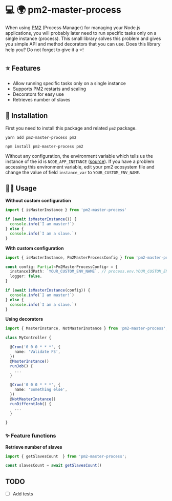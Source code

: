 # 💻 🌍 pm2-master-process

When using [PM2](https://github.com/Unitech/pm2) (Process Manager) for managing your Node.js applications,
you will probably later need to run specific tasks only on a single instance (process). This small library solves
this problem and gives you simple API and method decorators that you can use.
Does this library help you? Do not forget to give it a ⭐️!

## ⭐️ Features

- Allow running specific tasks only on a single instance
- Supports PM2 restarts and scaling
- Decorators for easy use
- Retrieves number of slaves 

## 🚀 Installation

First you need to install this package and related `pm2` package.

```
yarn add pm2-master-process pm2
```
```
npm install pm2-master-process pm2
```


Without any configuration, the environment variable which tells us the instance of the id is `NODE_APP_INSTANCE` ([source](https://pm2.keymetrics.io/docs/usage/environment/)).
If you have a problem accessing this environment variable, edit your pm2 ecosystem file and change the value of field `instance_var` to `YOUR_CUSTOM_ENV_NAME`.

## 🤘🏻 Usage

**Without custom configuration**

```typescript
import { isMasterInstance } from 'pm2-master-process'

if (await isMasterInstance()) {
  console.info(`I am master!`)
} else {
  console.info(`I am a slave.`)
}
```

**With custom configuration**
```typescript
import { isMasterInstance, Pm2MasterProcessConfig } from 'pm2-master-process'

const config: Partial<Pm2MasterProcessConfig> = {
  instanceIdPath: `YOUR_CUSTOM_ENV_NAME`, // process.env.YOUR_CUSTOM_ENV_NAME
  logger: false,
}

if (await isMasterInstance(config)) {
  console.info(`I am master!`)
} else {
  console.info(`I am a slave.`)
}
```

**Using decorators**

```typescript
import { MasterInstance, NotMasterInstance } from 'pm2-master-process';

class MyController {

  @Cron('0 0 0 * * *', {
    name: 'Validate FS',
  })
  @MasterInstance()
  runJob() {
    ...
  }

  @Cron('0 0 0 * * *', {
    name: 'Something else',
  })
  @NotMasterInstance()
  runDifferntJob() {
    ...
  }

}
```

### ✨ Feature functions

**Retrieve number of slaves**

```typescript
import { getSlavesCount  } from 'pm2-master-process';

const slavesCount = await getSlavesCount()
```

## TODO

- [ ] Add tests

